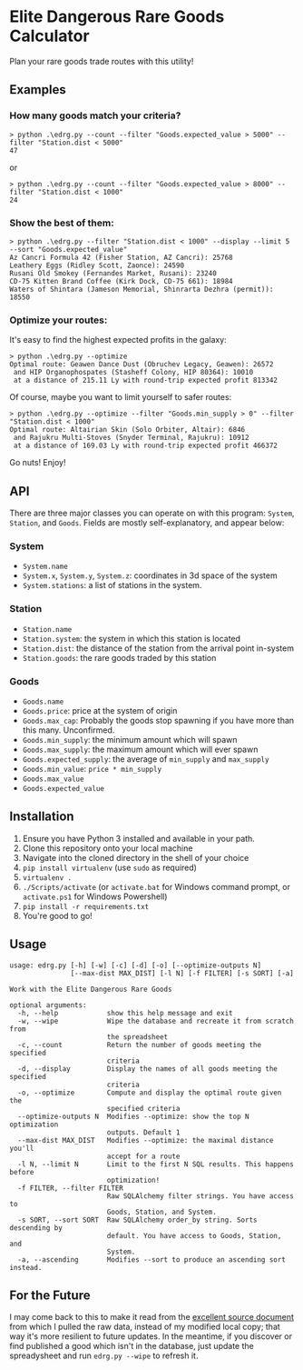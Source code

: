 # Elite Dangerous Rare Goods Calculator

Plan your rare goods trade routes with this utility!

## Examples
### How many goods match your criteria?

    > python .\edrg.py --count --filter "Goods.expected_value > 5000" --filter "Station.dist < 5000"
    47

or

    > python .\edrg.py --count --filter "Goods.expected_value > 8000" --filter "Station.dist < 1000"
    24

### Show the best of them:

    > python .\edrg.py --filter "Station.dist < 1000" --display --limit 5 --sort "Goods.expected_value"
    Az Cancri Formula 42 (Fisher Station, AZ Cancri): 25768
    Leathery Eggs (Ridley Scott, Zaonce): 24590
    Rusani Old Smokey (Fernandes Market, Rusani): 23240
    CD-75 Kitten Brand Coffee (Kirk Dock, CD-75 661): 18984
    Waters of Shintara (Jameson Memorial, Shinrarta Dezhra (permit)): 18550
    
### Optimize your routes:

It's easy to find the highest expected profits in the galaxy:

    > python .\edrg.py --optimize
    Optimal route: Geawen Dance Dust (Obruchev Legacy, Geawen): 26572
     and HIP Organophospates (Stasheff Colony, HIP 80364): 10010
     at a distance of 215.11 Ly with round-trip expected profit 813342

Of course, maybe you want to limit yourself to safer routes:

    > python .\edrg.py --optimize --filter "Goods.min_supply > 0" --filter "Station.dist < 1000"
    Optimal route: Altairian Skin (Solo Orbiter, Altair): 6846
     and Rajukru Multi-Stoves (Snyder Terminal, Rajukru): 10912
     at a distance of 169.03 Ly with round-trip expected profit 466372

Go nuts! Enjoy!

## API

There are three major classes you can operate on with this program: `System`, `Station`, and `Goods`. Fields are mostly self-explanatory, and appear below:

### System
* `System.name`
* `System.x`, `System.y`, `System.z`: coordinates in 3d space of the system
* `System.stations`: a list of stations in the system.

### Station
* `Station.name`
* `Station.system`: the system in which this station is located
* `Station.dist`: the distance of the station from the arrival point in-system
* `Station.goods`: the rare goods traded by this station

### Goods
* `Goods.name`
* `Goods.price`: price at the system of origin
* `Goods.max_cap`: Probably the goods stop spawning if you have more than this many. Unconfirmed.
* `Goods.min_supply`: the minimum amount which will spawn
* `Goods.max_supply`: the maximum amount which will ever spawn
* `Goods.expected_supply`: the average of `min_supply` and `max_supply`
* `Goods.min_value`: `price * min_supply`
* `Goods.max_value`
* `Goods.expected_value`

## Installation

1. Ensure you have Python 3 installed and available in your path.
2. Clone this repository onto your local machine
3. Navigate into the cloned directory in the shell of your choice
4. `pip install virtualenv` (use `sudo` as required)
5. `virtualenv .`
6. `./Scripts/activate` (or `activate.bat` for Windows command prompt, or `activate.ps1` for Windows Powershell)
7. `pip install -r requirements.txt`
8. You're good to go! 

## Usage

    usage: edrg.py [-h] [-w] [-c] [-d] [-o] [--optimize-outputs N]
                   [--max-dist MAX_DIST] [-l N] [-f FILTER] [-s SORT] [-a]
    
    Work with the Elite Dangerous Rare Goods
    
    optional arguments:
      -h, --help            show this help message and exit
      -w, --wipe            Wipe the database and recreate it from scratch from
                            the spreadsheet
      -c, --count           Return the number of goods meeting the specified
                            criteria
      -d, --display         Display the names of all goods meeting the specified
                            criteria
      -o, --optimize        Compute and display the optimal route given the
                            specified criteria
      --optimize-outputs N  Modifies --optimize: show the top N optimization
                            outputs. Default 1
      --max-dist MAX_DIST   Modifies --optimize: the maximal distance you'll
                            accept for a route
      -l N, --limit N       Limit to the first N SQL results. This happens before
                            optimization!
      -f FILTER, --filter FILTER
                            Raw SQLAlchemy filter strings. You have access to
                            Goods, Station, and System.
      -s SORT, --sort SORT  Raw SQLAlchemy order_by string. Sorts descending by
                            default. You have access to Goods, Station, and
                            System.
      -a, --ascending       Modifies --sort to produce an ascending sort instead.

## For the Future

I may come back to this to make it read from the [excellent source document](https://docs.google.com/spreadsheets/d/1haUVaFIxFq5IPqZugJ8cfCEqBrZvFFzcA-uXB4pTfW4/pubhtml) from which I pulled the raw data, instead of my modified local copy; that way it's more resilient to future updates. In the meantime, if you discover or find published a good which isn't in the database, just update the spreadysheet and run `edrg.py --wipe` to refresh it.